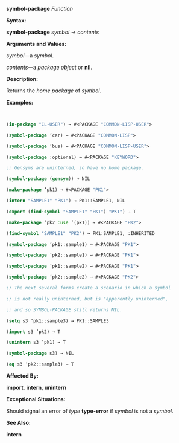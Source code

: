 **symbol-package** *Function* 



**Syntax:** 



**symbol-package** *symbol → contents* 



**Arguments and Values:** 



*symbol*—a *symbol*. 



*contents*—a *package object* or **nil**. 



**Description:** 



Returns the *home package* of *symbol*. 



**Examples:**
```lisp
 

(in-package "CL-USER") → #<PACKAGE "COMMON-LISP-USER"> 

(symbol-package ’car) → #<PACKAGE "COMMON-LISP"> 

(symbol-package ’bus) → #<PACKAGE "COMMON-LISP-USER"> 

(symbol-package :optional) → #<PACKAGE "KEYWORD"> 

;; Gensyms are uninterned, so have no home package. 

(symbol-package (gensym)) → NIL 

(make-package ’pk1) → #<PACKAGE "PK1"> 

(intern "SAMPLE1" "PK1") → PK1::SAMPLE1, NIL 

(export (find-symbol "SAMPLE1" "PK1") "PK1") → T 

(make-package ’pk2 :use ’(pk1)) → #<PACKAGE "PK2"> 

(find-symbol "SAMPLE1" "PK2") → PK1:SAMPLE1, :INHERITED 

(symbol-package ’pk1::sample1) → #<PACKAGE "PK1"> 

(symbol-package ’pk2::sample1) → #<PACKAGE "PK1"> 

(symbol-package ’pk1::sample2) → #<PACKAGE "PK1"> 

(symbol-package ’pk2::sample2) → #<PACKAGE "PK2"> 

;; The next several forms create a scenario in which a symbol 

;; is not really uninterned, but is "apparently uninterned", 

;; and so SYMBOL-PACKAGE still returns NIL. 

(setq s3 ’pk1::sample3) → PK1::SAMPLE3 

(import s3 ’pk2) → T 

(unintern s3 ’pk1) → T 

(symbol-package s3) → NIL 

(eq s3 ’pk2::sample3) → T 


```
**Affected By:** 



**import**, **intern**, **unintern** 



**Exceptional Situations:** 



Should signal an error of *type* **type-error** if *symbol* is not a *symbol*. 







 



 



**See Also:** 



**intern** 



